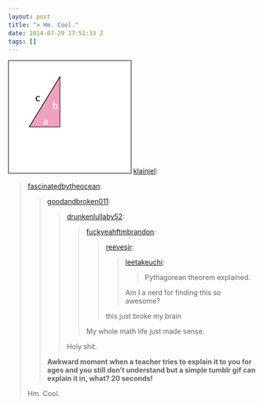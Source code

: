 ```yaml
---
layout: post
title: "> Hm. Cool."
date: 2014-07-29 17:51:33 Z
tags: []
---
```

![](/media/2014/07/93226052013.gif)
[klainjel](http://klainjel.tumblr.com/post/15207634374/fascinatedbytheocean-goodandbroken011):

> [fascinatedbytheocean](http://fascinatedbytheocean.tumblr.com/post/13794663888/goodandbroken011-drunkenlullaby52):
> 
> > [goodandbroken011](http://goodandbroken011.tumblr.com/post/13794213483/drunkenlullaby52-fuckyeahftmbrandon):
> > 
> > > [drunkenlullaby52](http://drunkenlullaby52.tumblr.com/post/13791948886/fuckyeahftmbrandon-reevesjr-leetakeuchi):
> > > 
> > > > [fuckyeahftmbrandon](http://fuckyeahftmbrandon.tumblr.com/post/13788755221/reevesjr-leetakeuchi-pythagorean-theorem):
> > > > 
> > > > > [reevesjr](http://reevesjr.tumblr.com/post/13402389019/leetakeuchi-pythagorean-theorem-explained-am):
> > > > > 
> > > > > > [leetakeuchi](http://leetakeuchi.com/post/13312706493/pythagorean-theorem-explained):
> > > > > > 
> > > > > > > Pythagorean theorem explained.
> > > > > > 
> > > > > > Am I a nerd for finding this so awesome?
> > > > > 
> > > > > this just broke my brain
> > > > 
> > > > My whole math life just made sense.
> > > 
> > > Holy shit.
> > 
> > **Awkward moment when a teacher tries to explain it to you for ages and you still don’t understand but a simple tumblr gif can explain it in, what? 20 seconds!**
> 
> Hm. Cool.
